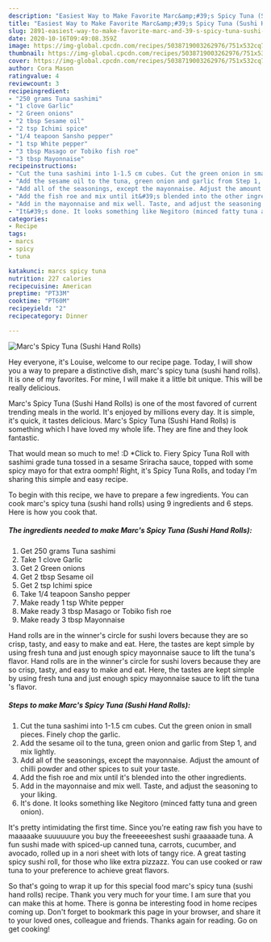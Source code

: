```yaml
---
description: "Easiest Way to Make Favorite Marc&amp;#39;s Spicy Tuna (Sushi Hand Rolls)"
title: "Easiest Way to Make Favorite Marc&amp;#39;s Spicy Tuna (Sushi Hand Rolls)"
slug: 2891-easiest-way-to-make-favorite-marc-and-39-s-spicy-tuna-sushi-hand-rolls
date: 2020-10-16T09:49:08.359Z
image: https://img-global.cpcdn.com/recipes/5038719003262976/751x532cq70/marcs-spicy-tuna-sushi-hand-rolls-recipe-main-photo.jpg
thumbnail: https://img-global.cpcdn.com/recipes/5038719003262976/751x532cq70/marcs-spicy-tuna-sushi-hand-rolls-recipe-main-photo.jpg
cover: https://img-global.cpcdn.com/recipes/5038719003262976/751x532cq70/marcs-spicy-tuna-sushi-hand-rolls-recipe-main-photo.jpg
author: Cora Mason
ratingvalue: 4
reviewcount: 3
recipeingredient:
- "250 grams Tuna sashimi"
- "1 clove Garlic"
- "2 Green onions"
- "2 tbsp Sesame oil"
- "2 tsp Ichimi spice"
- "1/4 teapoon Sansho pepper"
- "1 tsp White pepper"
- "3 tbsp Masago or Tobiko fish roe"
- "3 tbsp Mayonnaise"
recipeinstructions:
- "Cut the tuna sashimi into 1-1.5 cm cubes. Cut the green onion in small pieces. Finely chop the garlic."
- "Add the sesame oil to the tuna, green onion and garlic from Step 1, and mix lightly."
- "Add all of the seasonings, except the mayonnaise. Adjust the amount of chilli powder and other spices to suit your taste."
- "Add the fish roe and mix until it&#39;s blended into the other ingredients."
- "Add in the mayonnaise and mix well. Taste, and adjust the seasoning to your liking."
- "It&#39;s done. It looks something like Negitoro (minced fatty tuna and green onion)."
categories:
- Recipe
tags:
- marcs
- spicy
- tuna

katakunci: marcs spicy tuna 
nutrition: 227 calories
recipecuisine: American
preptime: "PT33M"
cooktime: "PT60M"
recipeyield: "2"
recipecategory: Dinner

---
```



![Marc&#39;s Spicy Tuna (Sushi Hand Rolls)](https://img-global.cpcdn.com/recipes/5038719003262976/751x532cq70/marcs-spicy-tuna-sushi-hand-rolls-recipe-main-photo.jpg)

Hey everyone, it's Louise, welcome to our recipe page. Today, I will show you a way to prepare a distinctive dish, marc&#39;s spicy tuna (sushi hand rolls). It is one of my favorites. For mine, I will make it a little bit unique. This will be really delicious.

Marc&#39;s Spicy Tuna (Sushi Hand Rolls) is one of the most favored of current trending meals in the world. It's enjoyed by millions every day. It is simple, it's quick, it tastes delicious. Marc&#39;s Spicy Tuna (Sushi Hand Rolls) is something which I have loved my whole life. They are fine and they look fantastic.

That would mean so much to me! :D *Click to. Fiery Spicy Tuna Roll with sashimi grade tuna tossed in a sesame Sriracha sauce, topped with some spicy mayo for that extra oomph! Right, it&#39;s Spicy Tuna Rolls, and today I&#39;m sharing this simple and easy recipe.


To begin with this recipe, we have to prepare a few ingredients. You can cook marc&#39;s spicy tuna (sushi hand rolls) using 9 ingredients and 6 steps. Here is how you cook that.

<!--inarticleads1-->

##### The ingredients needed to make Marc&#39;s Spicy Tuna (Sushi Hand Rolls):

1. Get 250 grams Tuna sashimi
1. Take 1 clove Garlic
1. Get 2 Green onions
1. Get 2 tbsp Sesame oil
1. Get 2 tsp Ichimi spice
1. Take 1/4 teapoon Sansho pepper
1. Make ready 1 tsp White pepper
1. Make ready 3 tbsp Masago or Tobiko fish roe
1. Make ready 3 tbsp Mayonnaise


Hand rolls are in the winner&#39;s circle for sushi lovers because they are so crisp, tasty, and easy to make and eat. Here, the tastes are kept simple by using fresh tuna and just enough spicy mayonnaise sauce to lift the tuna&#39;s flavor. Hand rolls are in the winner&#39;s circle for sushi lovers because they are so crisp, tasty, and easy to make and eat. Here, the tastes are kept simple by using fresh tuna and just enough spicy mayonnaise sauce to lift the tuna &#39;s flavor. 

<!--inarticleads2-->

##### Steps to make Marc&#39;s Spicy Tuna (Sushi Hand Rolls):

1. Cut the tuna sashimi into 1-1.5 cm cubes. Cut the green onion in small pieces. Finely chop the garlic.
1. Add the sesame oil to the tuna, green onion and garlic from Step 1, and mix lightly.
1. Add all of the seasonings, except the mayonnaise. Adjust the amount of chilli powder and other spices to suit your taste.
1. Add the fish roe and mix until it&#39;s blended into the other ingredients.
1. Add in the mayonnaise and mix well. Taste, and adjust the seasoning to your liking.
1. It&#39;s done. It looks something like Negitoro (minced fatty tuna and green onion).


It&#39;s pretty intimidating the first time. Since you&#39;re eating raw fish you have to maaaaake suuuuuure you buy the freeeeeeshest sushi graaaaade tuna. A fun sushi made with spiced-up canned tuna, carrots, cucumber, and avocado, rolled up in a nori sheet with lots of tangy rice. A great tasting spicy sushi roll, for those who like extra pizzazz. You can use cooked or raw tuna to your preference to achieve great flavors. 

So that's going to wrap it up for this special food marc&#39;s spicy tuna (sushi hand rolls) recipe. Thank you very much for your time. I am sure that you can make this at home. There is gonna be interesting food in home recipes coming up. Don't forget to bookmark this page in your browser, and share it to your loved ones, colleague and friends. Thanks again for reading. Go on get cooking!
